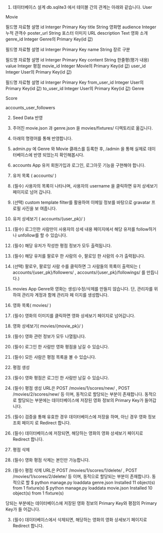 1. 데이터베이스 설계
  db.sqlite3 에서 테이블 간의 관계는 아래와 같습니다.
  User

Movie

필드명 자료형 설명
id Interger Primary Key
title String 영화명
audience Integer 누적 관객수
poster_url String 포스터 이미지 URL
description Text 영화 소개
genre_id Integer Genre의 Primary Key(id 값)

필드명 자료형 설명
id Interger Primary Key
name String 장르 구분

필드명 자료형 설명
id Interger Primary Key
content String 한줄평(평가 내용)
value Integer 평점
movie_id Integer Movie의 Primary Key(id 값)
user_id Integer User의 Primary Key(id 값)

필드명 자료형 설명
id Interger Primary Key
from_user_id Integer User의 Primary Key(id 값)
to_user_id Integer User의 Primary Key(id 값)
Genre

Score

accounts_user_followers

2. Seed Data 반영
3. 주어진 movie.json 과 genre.json 을 movies/fixtures/ 디렉토리로 옮깁니다.
4. 아래의 명령어를 통해 반영합니다.

5. admin.py 에 Genre 와 Movie 클래스를 등록한 후, /admin 을 통해 실제로 데이터베이스에 반영
  되었는지 확인해봅시다.
6. accounts App
  유저 회원가입과 로그인, 로그아웃 기능을 구현해야 합니다.
7. 유저 목록 ( accounts/ )
8. (필수) 사용자의 목록이 나타나며, 사용자의 username 을 클릭하면 유저 상세보기 페이지로 넘어
  갑니다.
9. (선택) custom template filter를 활용하여 이메일 정보를 바탕으로 gravatar 프로필 사진을 보
  여줍니다.
10. 유저 상세보기 ( accounts/{user_pk}/ )
11. (필수) 로그인한 사람만이 사용자의 상세 내용 페이지에서 해당 유저를 follow하거나 unfollow를
   할 수 있습니다.
12. (필수) 해당 유저가 작성한 평점 정보가 모두 출력됩니다.
13. (필수) 해당 유저를 팔로우 한 사람의 수, 팔로잉 한 사람의 수가 출력됩니다.
14. (선택) 팔로우, 팔로잉 사람 수를 클릭하면 그 사람들의 목록이 출력되는
   ( accounts/{user_pk}/followers/ , accounts/{user_pk}/followings/ 를 만듭니
   다.)
15. movies App
   Genre와 영화는 생성/수정/삭제를 만들지 않습니다. 단, 관리자를 위하여 관리자 계정과 함께 관리자 페
   이지를 생성합니다.
16. 영화 목록( movies/ )
17. (필수) 영화의 이미지를 클릭하면 영화 상세보기 페이지로 넘어갑니다.
18. 영화 상세보기( movies/{movie_pk}/ )
19. (필수) 영화 관련 정보가 모두 나열됩니다.
20. (필수) 로그인 한 사람만 영화 평점을 남길 수 있습니다.
21. (필수) 모든 사람은 평점 목록을 볼 수 있습니다.
22. 평점 생성
23. (필수) 영화 평점은 로그인 한 사람만 남길 수 있습니다.
24. (필수) 평점 생성 URL은 POST /movies/1/scores/new/ , POST
   /movies/2/scores/new/ 등 이며, 동적으로 할당되는 부분이 존재합니다. 동적으로 할당되는
   부분에는 데이터베이스에 저장된 영화 정보의 Primary Key가 들어갑니다.
25. (필수) 검증을 통해 유효한 경우 데이터베이스에 저장을 하며, 아닌 경우 영화 정보 조회 페이지 로
   Redirect 합니다.
26. (필수) 데이터베이스에 저장되면, 해당하는 영화의 영화 상세보기 페이지로 Redirect 합니다.
27. 평점 삭제
28. (필수) 영화 평점 삭제는 본인만 가능합니다.
29. (필수) 평점 삭제 URL은 POST /movies/1/scores/1/delete/ , POST
   /movies/1/scores/2/delete/ 등 이며, 동적으로 할당되는 부분이 존재합니다. 동적으로 할
   $ python manage.py loaddata genre.json
   Installed 11 object(s) from 1 fixture(s)
   $ python manage.py loaddata movie.json
   Installed 10 object(s) from 1 fixture(s)

당되는 부분에는 데이터베이스에 저장된 영화 정보의 Primary Key와 평점의 Primary Key가 들
어갑니다.

3. (필수) 데이터베이스에서 삭제되면, 해당하는 영화의 영화 상세보기 페이지로 Redirect 합니다.